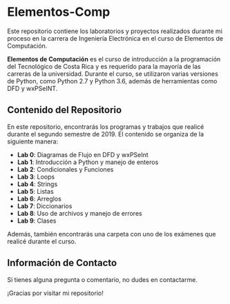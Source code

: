 # Elementos-Comp

Este repositorio contiene los laboratorios y proyectos realizados durante mi proceso en la carrera de Ingeniería Electrónica en el curso de Elementos de Computación.

**Elementos de Computación** es el curso de introducción a la programación del Tecnológico de Costa Rica y es requerido para la mayoría de las carreras de la universidad. Durante el curso, se utilizaron varias versiones de Python, como Python 2.7 y Python 3.6, además de herramientas como DFD y wxPSeINT.

## Contenido del Repositorio

En este repositorio, encontrarás los programas y trabajos que realicé durante el segundo semestre de 2019. El contenido se organiza de la siguiente manera:

- **Lab 0**: Diagramas de Flujo en DFD y wxPSeInt
- **Lab 1**: Introducción a Python y manejo de enteros
- **Lab 2**: Condicionales y Funciones
- **Lab 3**: Loops
- **Lab 4**: Strings
- **Lab 5**: Listas
- **Lab 6**: Arreglos
- **Lab 7**: Diccionarios
- **Lab 8**: Uso de archivos y manejo de errores
- **Lab 9**: Clases

Además, también encontrarás una carpeta con uno de los exámenes que realicé durante el curso.

## Información de Contacto

Si tienes alguna pregunta o comentario, no dudes en contactarme.

¡Gracias por visitar mi repositorio!
